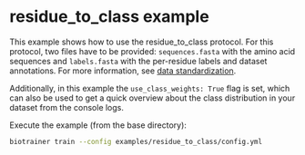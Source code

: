# residue_to_class example

This example shows how to use the residue_to_class protocol. For this protocol, two files have to be provided:
`sequences.fasta` with the amino acid sequences and `labels.fasta` with the per-residue labels and dataset annotations.
For more information, see [data standardization](../../docs/data_standardization.md#residue_to_class). 

Additionally, in this example the `use_class_weights: True` flag is set, 
which can also be used to get a quick overview about the class distribution in your dataset from the console logs.

Execute the example (from the base directory):
```bash
biotrainer train --config examples/residue_to_class/config.yml
```
